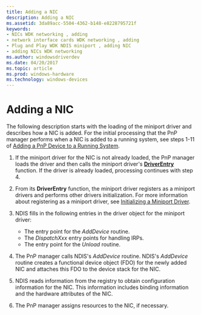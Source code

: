 ```yaml
---
title: Adding a NIC
description: Adding a NIC
ms.assetid: 3da89acc-5504-4362-b148-e8228795721f
keywords:
- NICs WDK networking , adding
- network interface cards WDK networking , adding
- Plug and Play WDK NDIS miniport , adding NIC
- adding NICs WDK networking
ms.author: windowsdriverdev
ms.date: 04/20/2017
ms.topic: article
ms.prod: windows-hardware
ms.technology: windows-devices
---
```


# Adding a NIC





The following description starts with the loading of the miniport driver and describes how a NIC is added. For the initial processing that the PnP manager performs when a NIC is added to a running system, see steps 1-11 of [Adding a PnP Device to a Running System](https://msdn.microsoft.com/library/windows/hardware/ff540535).

1.  If the miniport driver for the NIC is not already loaded, the PnP manager loads the driver and then calls the miniport driver's [**DriverEntry**](https://msdn.microsoft.com/library/windows/hardware/ff548818) function. If the driver is already loaded, processing continues with step 4.

2.  From its **DriverEntry** function, the miniport driver registers as a miniport drivers and performs other drivers initialization. For more information about registering as a miniport driver, see [Initializing a Miniport Driver](initializing-a-miniport-driver.md).

3.  NDIS fills in the following entries in the driver object for the miniport driver:
    -   The entry point for the *AddDevice* routine.
    -   The *DispatchXxx* entry points for handling IRPs.
    -   The entry point for the *Unload* routine.

4.  The PnP manager calls NDIS's *AddDevice* routine. NDIS's *AddDevice* routine creates a functional device object (FDO) for the newly added NIC and attaches this FDO to the device stack for the NIC.

5.  NDIS reads information from the registry to obtain configuration information for the NIC. This information includes binding information and the hardware attributes of the NIC.

6.  The PnP manager assigns resources to the NIC, if necessary.

 

 






